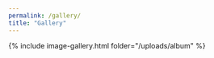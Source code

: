 ```yaml
---
permalink: /gallery/
title: "Gallery"
---
```


{% include image-gallery.html folder="/uploads/album" %}
